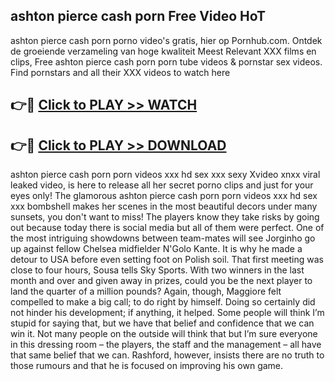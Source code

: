 ## ashton pierce cash porn Free Video HoT 

ashton pierce cash porn porno video's gratis, hier op Pornhub.com. Ontdek de groeiende verzameling van hoge kwaliteit Meest Relevant XXX films en clips,
Free ashton pierce cash porn porn tube videos & pornstar sex videos. Find pornstars and all their XXX videos to watch here


## 👉🔴 [Click to PLAY >> WATCH](http://us.freeplayer.one?title=ashton_pierce_cash_porn&ref=16D)

## 👉🔴 [Click to PLAY >> DOWNLOAD](http://us.freeplayer.one?title=ashton_pierce_cash_porn&ref=16D)


ashton pierce cash porn porn videos xxx hd sex xxx sexy Xvideo xnxx viral leaked video, is here to release all her secret porno clips and just for your eyes only! The glamorous ashton pierce cash porn porn videos xxx hd sex xxx bombshell makes her scenes in the most beautiful decors under many sunsets, you don't want to miss! The players know they take risks by going out because today there is social media but all of them were perfect. One of the most intriguing showdowns between team-mates will see Jorginho go up against fellow Chelsea midfielder N'Golo Kante. It is why he made a detour to USA before even setting foot on Polish soil. That first meeting was close to four hours, Sousa tells Sky Sports. With two winners in the last month and over and given away in prizes, could you be the next player to land the quarter of a million pounds? Again, though, Maggiore felt compelled to make a big call; to do right by himself. Doing so certainly did not hinder his development; if anything, it helped. Some people will think I’m stupid for saying that, but we have that belief and confidence that we can win it. Not many people on the outside will think that but I’m sure everyone in this dressing room – the players, the staff and the management – all have that same belief that we can. Rashford, however, insists there are no truth to those rumours and that he is focused on improving his own game.